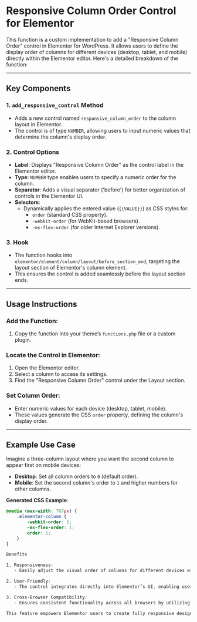 # Responsive Column Order Control for Elementor

This function is a custom implementation to add a "Responsive Column Order" control in Elementor for WordPress. It allows users to define the display order of columns for different devices (desktop, tablet, and mobile) directly within the Elementor editor. Here's a detailed breakdown of the function:

---

## Key Components

### 1. `add_responsive_control` Method
- Adds a new control named `responsive_column_order` to the column layout in Elementor.
- The control is of type `NUMBER`, allowing users to input numeric values that determine the column's display order.

### 2. Control Options
- **Label**: Displays "Responsive Column Order" as the control label in the Elementor editor.
- **Type**: `NUMBER` type enables users to specify a numeric order for the column.
- **Separator**: Adds a visual separator ('before') for better organization of controls in the Elementor UI.
- **Selectors**:
  - Dynamically applies the entered value (`{{VALUE}}`) as CSS styles for:
    - `order` (standard CSS property).
    - `-webkit-order` (for WebKit-based browsers).
    - `-ms-flex-order` (for older Internet Explorer versions).

### 3. Hook
- The function hooks into `elementor/element/column/layout/before_section_end`, targeting the layout section of Elementor's column element.
- This ensures the control is added seamlessly before the layout section ends.

---

## Usage Instructions

### Add the Function:
1. Copy the function into your theme’s `functions.php` file or a custom plugin.

### Locate the Control in Elementor:
1. Open the Elementor editor.
2. Select a column to access its settings.
3. Find the "Responsive Column Order" control under the Layout section.

### Set Column Order:
- Enter numeric values for each device (desktop, tablet, mobile).
- These values generate the CSS `order` property, defining the column's display order.

---

## Example Use Case

Imagine a three-column layout where you want the second column to appear first on mobile devices:

- **Desktop**: Set all column orders to `0` (default order).
- **Mobile**: Set the second column's order to `1` and higher numbers for other columns.

**Generated CSS Example**:
```css
@media (max-width: 767px) {
    .elementor-column {
        -webkit-order: 1;
        -ms-flex-order: 1;
        order: 1;
    }
}

Benefits

1. Responsiveness:
   - Easily adjust the visual order of columns for different devices without modifying the HTML structure.

2. User-Friendly:
   - The control integrates directly into Elementor’s UI, enabling users to manage column order visually without requiring CSS knowledge.

3. Cross-Browser Compatibility:
   - Ensures consistent functionality across all browsers by utilizing vendor prefixes for the order property (-webkit-order, -ms-flex-order).

This feature empowers Elementor users to create fully responsive designs by dynamically reordering columns based on device-specific requirements. Integrate this function to enhance your WordPress site-building capabilities!
